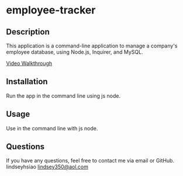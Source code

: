 # employee-tracker


  ## Description

  This application is a command-line application to manage a company's employee database, using Node.js, Inquirer, and MySQL.

  [Video Walkthrough](https://watch.screencastify.com/v/aWpn8jv4uxlfapkkjC0f)


  ## Installation 
  Run the app in the command line using js node.

  ## Usage
  Use in the command line with js node.

  
  ## Questions

  If you have any questions, feel free to contact me via email or GitHub.
  lindseyhsiao
  lindsey350@aol.com